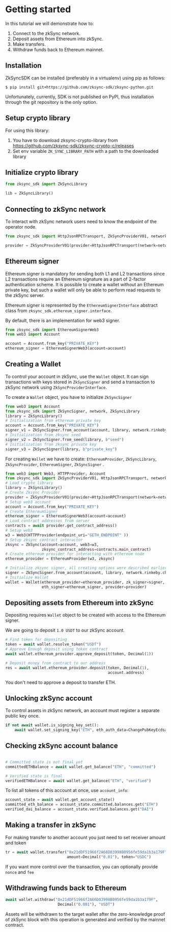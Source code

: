 # Getting started

In this tutorial we will demonstrate how to:

1. Connect to the zkSync network.
1. Deposit assets from Ethereum into zkSync.
1. Make transfers.
1. Withdraw funds back to Ethereum mainnet.

## Installation

ZkSyncSDK can be installed (preferably in a virtualenv) using pip as follows:

```
$ pip install git+https://github.com/zksync-sdk/zksync-python.git 
```

Unfortunately, currently, SDK is not published on PyPI, thus installation through the git repository is
the only option.

## Setup crypto library
For using this library:
 1. You have to download zksync-crypto-library from <https://github.com/zksync-sdk/zksync-crypto-c/releases>
 2. Set env variable `ZK_SYNC_LIBRARY_PATH` with a path to the downloaded library 

## Initialize crypto library
```python
from zksync_sdk import ZkSyncLibrary

lib = ZkSyncLibrary()
```

## Connecting to zkSync network

To interact with zkSync network users need to know the endpoint of the operator node.

```python
from zksync_sdk import HttpJsonRPCTransport, ZkSyncProviderV01, network

provider = ZkSyncProviderV01(provider=HttpJsonRPCTransport(network=network.rinkeby))
```

## Ethereum signer

Ethereum signer is mandatory for sending both L1 and L2 transactions since L2 transactions require an Ethereum
signature as a part of 2-factor authentication scheme. It is possible to create a wallet without an Ethereum private
key, but such a wallet will only be able to perform read requests to the zkSync server.

Ethereum signer is represented by the `EthereumSignerInterface` abstract class from `zksync_sdk.ethereum_signer.interface`.

By default, there is an implementation for web3 signer.

```python
from zksync_sdk import EthereumSignerWeb3
from web3 import Account

account = Account.from_key("PRIVATE_KEY")
ethereum_signer = EthereumSignerWeb3(account=account)

```

## Creating a Wallet

To control your account in zkSync, use the `Wallet` object. It can sign transactions with keys stored in
`ZkSyncSigner` and send a transaction to zkSync network using `ZkSyncProviderInterface`.

To create a `Wallet` object, you have to initialize `ZkSyncSigner`

```python
from web3 import Account
from zksync_sdk import ZkSyncSigner, network, ZkSyncLibrary
library = ZkSyncLibrary()
# Initialization from ethereum private key
account = Account.from_key("PRIVATE_KEY")
signer_v1 = ZkSyncSigner.from_account(account, library, network.rinkeby.chain_id)
# Initialization from zksync seed 
signer_v2 = ZkSyncSigner.from_seed(library, b"seed")
# Initialization from zksync private key 
signer_v3 = ZkSyncSigner(library, b"private_key")
```

For creating `Wallet` we have to create:
 `EthereumProvider`, `ZkSyncLibrary`, `ZkSyncProvider`, `EthereumSigner`, `ZkSyncSigner`  .

```python
from web3 import Web3, HTTPProvider, Account
from zksync_sdk import ZkSyncProviderV01, HttpJsonRPCTransport, network, ZkSync, EthereumProvider, Wallet, ZkSyncSigner, EthereumSignerWeb3, ZkSyncLibrary
# Load crypto library
library = ZkSyncLibrary()
# Create Zksync Provider
provider = ZkSyncProviderV01(provider=HttpJsonRPCTransport(network=network.rinkeby))
# Setup web3 account
account = Account.from_key("PRIVATE_KEY")
# Create EthereumSigner
ethereum_signer = EthereumSignerWeb3(account=account)
# Load contract addresses from server
contracts = await provider.get_contract_address()
# Setup web3
w3 = Web3(HTTPProvider(endpoint_uri="GETH_ENDPOINT" ))
# Setup zksync contract interactor
zksync = ZkSync(account=account, web3=w3,
                zksync_contract_address=contracts.main_contract)
# Create ethereum provider for interacting with ethereum node
ethereum_provider = EthereumProvider(w3, zksync)

# Initialize zksync signer, all creating options were described earlier  
signer = ZkSyncSigner.from_account(account, library, network.rinkeby.chain_id)
# Initialize Wallet
wallet = Wallet(ethereum_provider=ethereum_provider, zk_signer=signer,
                eth_signer=ethereum_signer, provider=provider)
```

## Depositing assets from Ethereum into zkSync

Depositing requires `Wallet` object to be created with access to the Ethereum signer.

We are going to deposit `1.0 USDT` to our zkSync account.

```python
# Find token for depositing
token = await wallet.resolve_token("USDT")
# Approve Enough deposit using token contract 
await wallet.ethereum_provider.approve_deposit(token, Decimal(1))

# Deposit money from contract to our address
res = await wallet.ethereum_provider.deposit(token, Decimal(1),
                                             account.address)
```

You don't need to approve a deposit to transfer ETH.

## Unlocking zkSync account

To control assets in zkSync network, an account must register a separate public key once.

```python
if not await wallet.is_signing_key_set():
    await wallet.set_signing_key("ETH", eth_auth_data=ChangePubKeyEcdsa())
```

## Checking zkSync account balance

```python

# Committed state is not final yet
committedETHBalance = await wallet.get_balance("ETH", "committed")

# Verified state is final
verifiedETHBalance = await wallet.get_balance("ETH", "verified")
```

To list all tokens of this account at once, use `account_info`:

```python
account_state = await wallet.get_account_state()
committed_eth_balance = account_state.committed.balances.get("ETH")
verified_dai_balance = account_state.verified.balances.get("DAI")
```

## Making a transfer in zkSync

For making transfer to another account you just need to set receiver amount and token 
```python
tr = await wallet.transfer("0x21dDF51966f2A66D03998B0956fe59da1b3a179F",
                           amount=Decimal("0.01"), token="USDC")
```
If you want more control over the transaction, you can optionally provide `nonce` and `fee`

## Withdrawing funds back to Ethereum

```python
await wallet.withdraw("0x21dDF51966f2A66D03998B0956fe59da1b3a179F",
                       Decimal("0.001"), "USDT")
```

Assets will be withdrawn to the target wallet after the zero-knowledge proof of zkSync block with this operation is
generated and verified by the mainnet contract.
